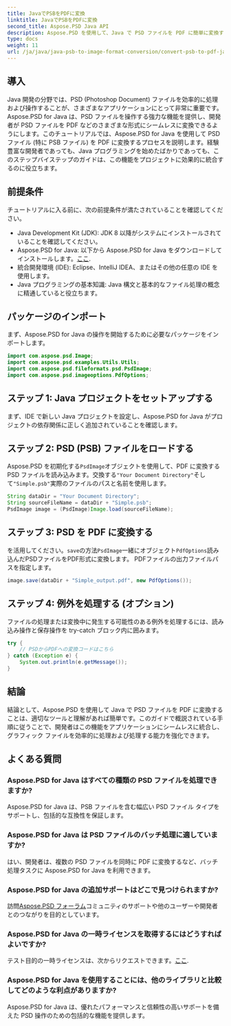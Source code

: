 ```yaml
---
title: JavaでPSBをPDFに変換
linktitle: JavaでPSBをPDFに変換
second_title: Aspose.PSD Java API
description: Aspose.PSD を使用して、Java で PSD ファイルを PDF に簡単に変換する方法を学びます。グラフィック ファイルの処理を合理化したい開発者に最適です。
type: docs
weight: 11
url: /ja/java/java-psb-to-image-format-conversion/convert-psb-to-pdf-java/
---
```

## 導入
Java 開発の分野では、PSD (Photoshop Document) ファイルを効率的に処理および操作することが、さまざまなアプリケーションにとって非常に重要です。 Aspose.PSD for Java は、PSD ファイルを操作する強力な機能を提供し、開発者が PSD ファイルを PDF などのさまざまな形式にシームレスに変換できるようにします。このチュートリアルでは、Aspose.PSD for Java を使用して PSD ファイル (特に PSB ファイル) を PDF に変換するプロセスを説明します。経験豊富な開発者であっても、Java プログラミングを始めたばかりであっても、このステップバイステップのガイドは、この機能をプロジェクトに効果的に統合するのに役立ちます。
## 前提条件
チュートリアルに入る前に、次の前提条件が満たされていることを確認してください。
- Java Development Kit (JDK): JDK 8 以降がシステムにインストールされていることを確認してください。
-  Aspose.PSD for Java: 以下から Aspose.PSD for Java をダウンロードしてインストールします。[ここ](https://releases.aspose.com/psd/java/).
- 統合開発環境 (IDE): Eclipse、IntelliJ IDEA、またはその他の任意の IDE を使用します。
- Java プログラミングの基本知識: Java 構文と基本的なファイル処理の概念に精通していると役立ちます。

## パッケージのインポート
まず、Aspose.PSD for Java の操作を開始するために必要なパッケージをインポートします。
```java
import com.aspose.psd.Image;
import com.aspose.psd.examples.Utils.Utils;
import com.aspose.psd.fileformats.psd.PsdImage;
import com.aspose.psd.imageoptions.PdfOptions;
```
## ステップ 1: Java プロジェクトをセットアップする
まず、IDE で新しい Java プロジェクトを設定し、Aspose.PSD for Java がプロジェクトの依存関係に正しく追加されていることを確認します。
## ステップ 2: PSD (PSB) ファイルをロードする
Aspose.PSD を初期化する`PsdImage`オブジェクトを使用して、PDF に変換する PSD ファイルを読み込みます。交換する`"Your Document Directory"`そして`"Simple.psb"`実際のファイルのパスと名前を使用します。
```java
String dataDir = "Your Document Directory";
String sourceFileName = dataDir + "Simple.psb";
PsdImage image = (PsdImage)Image.load(sourceFileName);
```
## ステップ 3: PSD を PDF に変換する
を活用してください。`save`の方法`PsdImage`一緒にオブジェクト`PdfOptions`読み込んだPSDファイルをPDF形式に変換します。 PDFファイルの出力ファイルパスを指定します。
```java
image.save(dataDir + "Simple_output.pdf", new PdfOptions());
```
## ステップ 4: 例外を処理する (オプション)
ファイルの処理または変換中に発生する可能性のある例外を処理するには、読み込み操作と保存操作を try-catch ブロック内に囲みます。
```java
try {
    // PSDからPDFへの変換コードはこちら
} catch (Exception e) {
    System.out.println(e.getMessage());
}
```

## 結論
結論として、Aspose.PSD を使用して Java で PSD ファイルを PDF に変換することは、適切なツールと理解があれば簡単です。このガイドで概説されている手順に従うことで、開発者はこの機能をアプリケーションにシームレスに統合し、グラフィック ファイルを効率的に処理および処理する能力を強化できます。

## よくある質問
### Aspose.PSD for Java はすべての種類の PSD ファイルを処理できますか?
Aspose.PSD for Java は、PSB ファイルを含む幅広い PSD ファイル タイプをサポートし、包括的な互換性を保証します。
### Aspose.PSD for Java は PSD ファイルのバッチ処理に適していますか?
はい、開発者は、複数の PSD ファイルを同時に PDF に変換するなど、バッチ処理タスクに Aspose.PSD for Java を利用できます。
### Aspose.PSD for Java の追加サポートはどこで見つけられますか?
訪問[Aspose.PSD フォーラム](https://forum.aspose.com/c/psd/34)コミュニティのサポートや他のユーザーや開発者とのつながりを目的としています。
### Aspose.PSD for Java の一時ライセンスを取得するにはどうすればよいですか?
テスト目的の一時ライセンスは、次からリクエストできます。[ここ](https://purchase.aspose.com/temporary-license/).
### Aspose.PSD for Java を使用することには、他のライブラリと比較してどのような利点がありますか?
Aspose.PSD for Java は、優れたパフォーマンスと信頼性の高いサポートを備えた PSD 操作のための包括的な機能を提供します。